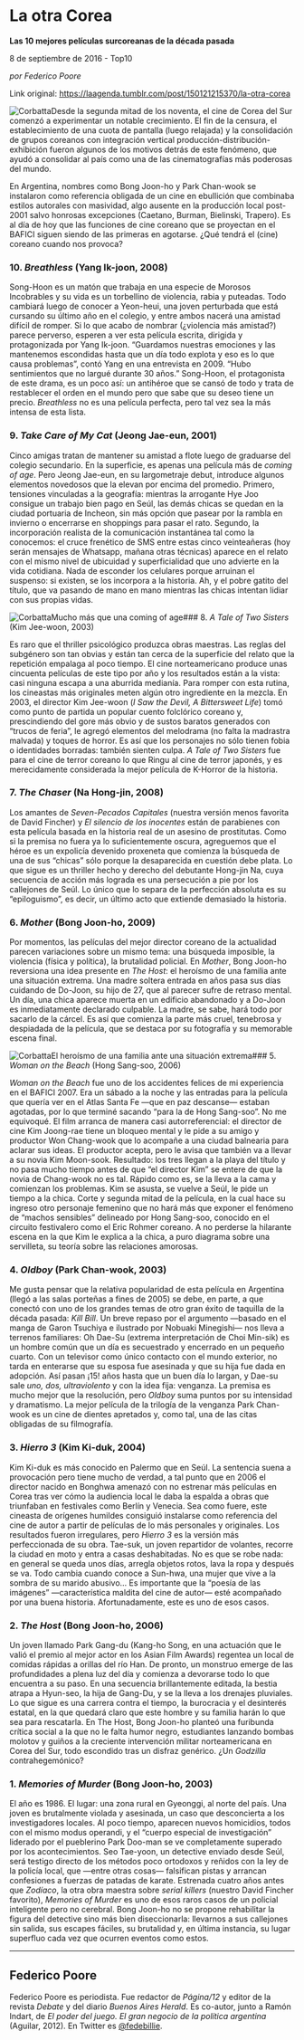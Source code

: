 # La otra Corea

**Las 10 mejores películas surcoreanas de la década pasada**

8 de septiembre de 2016 - Top10

_por Federico Poore_

Link original: https://laagenda.tumblr.com/post/150121215370/la-otra-corea

![Corbatta](https://64.media.tumblr.com/03b46b462d182f7754510212ac86a023/tumblr_inline_pjzzz1YVUH1t6q87u_500.jpg)Desde la segunda mitad de los noventa, el cine de Corea del Sur comenzó a experimentar un notable crecimiento. El fin de la censura, el establecimiento de una cuota de pantalla (luego relajada) y la consolidación de grupos coreanos con integración vertical producción-distribución-exhibición fueron algunos de los motivos detrás de este fenómeno, que ayudó a consolidar al país como una de las cinematografías más poderosas del mundo.


En Argentina, nombres como Bong Joon-ho y Park Chan-wook se instalaron como referencia obligada de un cine en ebullición que combinaba estilos autorales con masividad, algo ausente en la producción local post-2001 salvo honrosas excepciones (Caetano, Burman, Bielinski, Trapero). Es al día de hoy que las funciones de cine coreano que se proyectan en el BAFICI siguen siendo de las primeras en agotarse. ¿Qué tendrá el (cine) coreano cuando nos provoca?


### 10. *Breathless* (Yang Ik-joon, 2008)

Song-Hoon es un matón que trabaja en una especie de Morosos Incobrables y su vida es un torbellino de violencia, rabia y puteadas. Todo cambiará luego de conocer a Yeon-heui, una joven perturbada que está cursando su último año en el colegio, y entre ambos nacerá una amistad difícil de romper. Si lo que acabo de nombrar (¿violencia más amistad?) parece perverso, esperen a ver esta película escrita, dirigida y protagonizada por Yang Ik-joon. “Guardamos nuestras emociones y las mantenemos escondidas hasta que un día todo explota y eso es lo que causa problemas”, contó Yang en una entrevista en 2009. “Hubo sentimientos que no largué durante 30 años.” Song-Hoon, el protagonista de este drama, es un poco así: un antihéroe que se cansó de todo y trata de restablecer el orden en el mundo pero que sabe que su deseo tiene un precio. *Breathless* no es una película perfecta, pero tal vez sea la más intensa de esta lista.


### 9. *Take Care of My Cat* (Jeong Jae-eun, 2001)

Cinco amigas tratan de mantener su amistad a flote luego de graduarse del colegio secundario. En la superficie, es apenas una película más de *coming of age*. Pero Jeong Jae-eun, en su largometraje debut, introduce algunos elementos novedosos que la elevan por encima del promedio. Primero, tensiones vinculadas a la geografía: mientras la arrogante Hye Joo consigue un trabajo bien pago en Seúl, las demás chicas se quedan en la ciudad portuaria de Incheon, sin más opción que pasear por la rambla en invierno o encerrarse en shoppings para pasar el rato. Segundo, la incorporación realista de la comunicación instantánea tal como la conocemos: el cruce frenético de SMS entre estas cinco veinteañeras (hoy serán mensajes de Whatsapp, mañana otras técnicas) aparece en el relato con el mismo nivel de ubicuidad y superficialidad que uno advierte en la vida cotidiana. Nada de esconder los celulares porque arruinan el suspenso: si existen, se los incorpora a la historia. Ah, y el pobre gatito del título, que va pasando de mano en mano mientras las chicas intentan lidiar con sus propias vidas.


![Corbatta](https://64.media.tumblr.com/03b46b462d182f7754510212ac86a023/tumblr_inline_pjzzz1YVUH1t6q87u_500.jpg)Mucho más que una coming of age### 8. *A Tale of Two Sisters* (Kim Jee-woon, 2003)

Es raro que el thriller psicológico produzca obras maestras. Las reglas del subgénero son tan obvias y están tan cerca de la superficie del relato que la repetición empalaga al poco tiempo. El cine norteamericano produce unas cincuenta películas de este tipo por año y los resultados están a la vista: casi ninguna escapa a una aburrida medianía. Para romper con esta rutina, los cineastas más originales meten algún otro ingrediente en la mezcla. En 2003, el director Kim Jee-woon (*I Saw the Devil, A Bittersweet Life*) tomó como punto de partida un popular cuento folclórico coreano y, prescindiendo del gore más obvio y de sustos baratos generados con “trucos de feria”, le agregó elementos del melodrama (no falta la madrastra malvada) y toques de horror. Es así que los personajes no sólo tienen fobia o identidades borradas: también sienten culpa. *A Tale of Two Sisters* fue para el cine de terror coreano lo que Ringu al cine de terror japonés, y es merecidamente considerada la mejor película de K-Horror de la historia.


### 7. *The Chaser* (Na Hong-jin, 2008)

Los amantes de *Seven-Pecados Capitales* (nuestra versión menos favorita de David Fincher) y *El silencio de los inocentes* están de parabienes con esta película basada en la historia real de un asesino de prostitutas. Como si la premisa no fuera ya lo suficientemente oscura, agreguemos que el héroe es un expolicía devenido proxeneta que comienza la búsqueda de una de sus “chicas” sólo porque la desaparecida en cuestión debe plata. Lo que sigue es un thriller hecho y derecho del debutante Hong-jin Na, cuya secuencia de acción más lograda es una persecución a pie por los callejones de Seúl. Lo único que lo separa de la perfección absoluta es su “epiloguismo”, es decir, un último acto que extiende demasiado la historia.


### 6. *Mother* (Bong Joon-ho, 2009)

Por momentos, las películas del mejor director coreano de la actualidad parecen variaciones sobre un mismo tema: una búsqueda imposible, la violencia (física y política), la brutalidad policial. En *Mother*, Bong Joon-ho reversiona una idea presente en *The Host*: el heroísmo de una familia ante una situación extrema. Una madre soltera entrada en años pasa sus días cuidando de Do-Joon, su hijo de 27, que al parecer sufre de retraso mental. Un día, una chica aparece muerta en un edificio abandonado y a Do-Joon es inmediatamente declarado culpable. La madre, se sabe, hará todo por sacarlo de la cárcel. Es así que comienza la parte más cruel, tenebrosa y despiadada de la película, que se destaca por su fotografía y su memorable escena final.


![Corbatta](https://64.media.tumblr.com/1c945e137cd474e5d2373f20d9967425/tumblr_inline_pjzzz2BonB1t6q87u_500.jpg)El heroísmo de una familia ante una situación extrema### 5. *Woman on the Beach* (Hong Sang-soo, 2006)

*Woman on the Beach* fue uno de los accidentes felices de mi experiencia en el BAFICI 2007. Era un sábado a la noche y las entradas para la película que quería ver en el Atlas Santa Fe —que en paz descanse— estaban agotadas, por lo que terminé sacando “para la de Hong Sang-soo”. No me equivoqué. El film arranca de manera casi autorreferencial: el director de cine Kim Joong-rae tiene un bloqueo mental y le pide a su amigo y productor Won Chang-wook que lo acompañe a una ciudad balnearia para aclarar sus ideas. El productor acepta, pero le avisa que también va a llevar a su novia Kim Moon-sook. Resultado: los tres llegan a la playa del título y no pasa mucho tiempo antes de que “el director Kim” se entere de que la novia de Chang-wook no es tal. Rápido como es, se la lleva a la cama y comienzan los problemas. Kim se asusta, se vuelve a Seúl, le pide un tiempo a la chica. Corte y segunda mitad de la película, en la cual hace su ingreso otro personaje femenino que no hará más que exponer el fenómeno de “machos sensibles” delineado por Hong Sang-soo, conocido en el circuito festivalero como el Eric Rohmer coreano. A no perderse la hilarante escena en la que Kim le explica a la chica, a puro diagrama sobre una servilleta, su teoría sobre las relaciones amorosas.


### 4. *Oldboy* (Park Chan-wook, 2003)

Me gusta pensar que la relativa popularidad de esta película en Argentina (llegó a las salas porteñas a fines de 2005) se debe, en parte, a que conectó con uno de los grandes temas de otro gran éxito de taquilla de la década pasada: *Kill Bill*. Un breve repaso por el argumento —basado en el manga de Garon Tsuchiya e ilustrado por Nobuaki Minegishi— nos lleva a terrenos familiares: Oh Dae-Su (extrema interpretación de Choi Min-sik) es un hombre común que un día es secuestrado y encerrado en un pequeño cuarto. Con un televisor como único contacto con el mundo exterior, no tarda en enterarse que su esposa fue asesinada y que su hija fue dada en adopción. Así pasan ¡15! años hasta que un buen día lo largan, y Dae-su sale *uno, dos, ultraviolento* y con la idea fija: venganza. La premisa es mucho mejor que la resolución, pero *Oldboy* suma puntos por su intensidad y dramatismo. La mejor película de la trilogía de la venganza Park Chan-wook es un cine de dientes apretados y, como tal, una de las citas obligadas de su filmografía.


### 3. *Hierro 3* (Kim Ki-duk, 2004)

Kim Ki-duk es más conocido en Palermo que en Seúl. La sentencia suena a provocación pero tiene mucho de verdad, a tal punto que en 2006 el director nacido en Bonghwa amenazó con no estrenar más películas en Corea tras ver cómo la audiencia local le daba la espalda a obras que triunfaban en festivales como Berlín y Venecia. Sea como fuere, este cineasta de orígenes humildes consiguió instalarse como referencia del cine de autor a partir de películas de lo más personales y originales. Los resultados fueron irregulares, pero *Hierro 3* es la versión más perfeccionada de su obra. Tae-suk, un joven repartidor de volantes, recorre la ciudad en moto y entra a casas deshabitadas. No es que se robe nada: en general se queda unos días, arregla objetos rotos, lava la ropa y después se va. Todo cambia cuando conoce a Sun-hwa, una mujer que vive a la sombra de su marido abusivo… Es importante que la “poesía de las imágenes” —característica maldita del cine de autor— esté acompañado por una buena historia. Afortunadamente, este es uno de esos casos.


### 2. *The Host* (Bong Joon-ho, 2006)

Un joven llamado Park Gang-du (Kang-ho Song, en una actuación que le valió el premio al mejor actor en los Asian Film Awards) regentea un local de comidas rápidas a orillas del río Han. De pronto, un monstruo emerge de las profundidades a plena luz del día y comienza a devorarse todo lo que encuentra a su paso. En una secuencia brillantemente editada, la bestia atrapa a Hyun-seo, la hija de Gang-Du, y se la lleva a los drenajes pluviales. Lo que sigue es una carrera contra el tiempo, la burocracia y el desinterés estatal, en la que quedará claro que este hombre y su familia harán lo que sea para rescatarla. En The Host, Bong Joon-ho planteó una furibunda crítica social a la que no le falta humor negro, estudiantes lanzando bombas molotov y guiños a la creciente intervención militar norteamericana en Corea del Sur, todo escondido tras un disfraz genérico. ¿Un *Godzilla* contrahegemónico?


### 1. *Memories of Murder* (Bong Joon-ho, 2003)

El año es 1986. El lugar: una zona rural en Gyeonggi, al norte del país. Una joven es brutalmente violada y asesinada, un caso que desconcierta a los investigadores locales. Al poco tiempo, aparecen nuevos homicidios, todos con el mismo modus operandi, y el “cuerpo especial de investigación” liderado por el pueblerino Park Doo-man se ve completamente superado por los acontecimientos. Seo Tae-yoon, un detective enviado desde Seúl, será testigo directo de los métodos poco ortodoxos y reñidos con la ley de la policía local, que —entre otras cosas— falsifican pistas y arrancan confesiones a fuerzas de patadas de karate. Estrenada cuatro años antes que *Zodíaco*, la otra obra maestra sobre *serial killers* (nuestro David Fincher favorito), *Memories of Murder* es uno de esos raros casos de un policial inteligente pero no cerebral. Bong Joon-ho no se propone rehabilitar la figura del detective sino más bien diseccionarla: llevarnos a sus callejones sin salida, sus escapes fáciles, su brutalidad y, en última instancia, su lugar superfluo cada vez que ocurren eventos como estos.




---

 Federico Poore
---------------

 Federico Poore es periodista. Fue redactor de *Página/12* y editor de la revista *Debate* y del diario *Buenos Aires Herald*. Es co-autor, junto a Ramón Indart, de *El poder del juego. El gran negocio de la política argentina* (Aguilar, 2012). En Twitter es [@fedebillie](https://twitter.com/fedebillie). 


